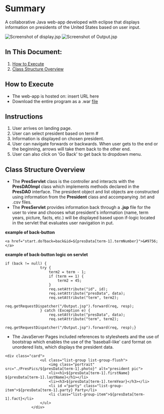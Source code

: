 # Summary
A collaborative Java web-app developed with eclipse that displays information on presidents of the United States based on user input.

![Screenshot of display.jsp](./PresPics/scrn1.png)
![Screenshot of Output.jsp](./PresPics/scrn2.png)

## In This Document:
1. [How to Execute](#how-to-execute)
2. [Class Structure Overview](#class-structure-overview)

## How to Execute
- The web-app is hosted on: insert URL here
- Download the entire program as a .war [file](#)

## Instructions
1. User arrives on landing page.
2. User can select president based on term #
3. Information is displayed on chosen president.
4. User can navigate forwards or backwards. When user gets to the end or the beginning, arrows will take them back to the other end.
5. User can also click on 'Go Back' to get back to dropdown menu.

## Class Structure Overview
- The **PresServlet** class is the controller and interacts with the **PresDAOImpl** class which implements methods declared in the **PresDAO** interface. The president object and list objects are constructed using information from the **President** class and accompanying .txt and .csv files.
- The **PresServlet** provides information back through a **.jsp** file for the user to view and chooses what president's information (name, term years, picture, facts, etc.) will be displayed based upon if-logic located in the servlet that evaluates user navigation in put.

**example of back-button**

```
<a href="start.do?back=back&id=${presData[term-1].termNumber}">&#9756;</a>
```

**example of back-button logic on servlet**

```
if (back != null) {
				try {
					term2 = term - 1;
					if (term == 1) {
						term2 = 45;
					}
					req.setAttribute("id", id);
					req.setAttribute("presData", data);
					req.setAttribute("term", term2);
					req.getRequestDispatcher("/Output.jsp").forward(req, resp);
				} catch (Exception e) {
					req.setAttribute("presData", data);
					req.setAttribute("term", term2);
					req.getRequestDispatcher("/Output.jsp").forward(req, resp);}
```

- The JavaServer Pages included references to stylesheets and the use of bootstrap which enables the use of the 'baseball-like' card format on unordered lists, which displays the president data.

```
<div class="card">
                <ul class="list-group list-group-flush">
                    <img class="portrait" src="./PresPics/${presData[term-1].photo}" alt="president pic">
                    <li><h1>${presData[term-1].firstName} ${presData[term-1].lastName}</h1></li>
                    <li><h3>${presData[term-1].termYear}</h3></li>
                    <li id ="party" class="list-group-item">${presData[term-1].party} Party</li>
                    <li class="list-group-item">${presData[term-1].fact}</li>
                </ul>
            </div>
```
